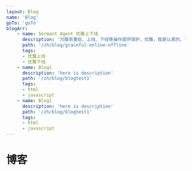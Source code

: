```yaml
---
layout: Blog
name: 'Blog'
goTo: 'goTo'
blogArr: 
    - name: Sermant Agent 优雅上下线
      description: '为服务重启、上线、下线等操作提供保护，优雅，我是认真的。'
      path: '/zh/blog/graceful-online-offline'
      tags:
      - 优雅上线
      - 优雅下线
    - name: Blog1
      description: 'here is description'
      path: '/zh/blog/blogtest1'
      tags:
      - html
      - javascript
    - name: Blog1
      description: 'here is description'
      path: '/zh/blog/blogtest1'
      tags:
      - html
      - javascript
---
```

# 博客

